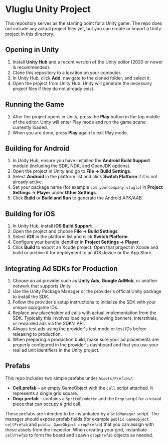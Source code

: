 # Vluglu Unity Project

This repository serves as the starting point for a Unity game. The repo does not
include any actual project files yet, but you can create or import a Unity
project in this directory.

## Opening in Unity
1. Install **Unity Hub** and a recent version of the Unity editor (2020 or newer is recommended).
2. Clone this repository to a location on your computer.
3. In Unity Hub, click **Add**, navigate to the cloned folder, and select it.
4. Open the project from Unity Hub. Unity will generate the necessary project
   files if they do not already exist.

## Running the Game
1. After the project opens in Unity, press the **Play** button in the top middle
   of the editor. Unity will enter Play mode and run the game scene currently
   loaded.
2. When you are done, press **Play** again to exit Play mode.

## Building for Android
1. In Unity Hub, ensure you have installed the **Android Build Support** module
   (including the SDK, NDK, and OpenJDK options).
2. Open the project in Unity and go to **File → Build Settings**.
3. Select **Android** in the platform list and click **Switch Platform** if it is
   not already active.
4. Set your package name (for example `com.yourcompany.vluglu`) in
   **Project Settings → Player** under **Other Settings**.
5. Click **Build** or **Build and Run** to generate the Android APK/AAB.

## Building for iOS
1. In Unity Hub, install **iOS Build Support**.
2. Open the project and choose **File → Build Settings**.
3. Select **iOS** in the platform list and click **Switch Platform**.
4. Configure your bundle identifier in **Project Settings → Player**.
5. Click **Build** to export an Xcode project. Open that project in Xcode and
   build or archive it for deployment to an iOS device or the App Store.

## Integrating Ad SDKs for Production
1. Choose an ad provider such as **Unity Ads**, **Google AdMob**, or another
   network that supports Unity.
2. Use the Unity Package Manager or the provider's official Unity package to
   install the SDK.
3. Follow the provider's setup instructions to initialize the SDK with your
   unique app/game IDs.
4. Replace any placeholder ad calls with actual implementation from the SDK.
   Typically this involves loading and showing banners, interstitials, or
   rewarded ads via the SDK's API.
5. Always test ads using the provider's test mode or test IDs before releasing
   to production.
6. When preparing a production build, make sure your ad placements are properly
   configured in the provider's dashboard and that you use your real ad unit
   identifiers in the Unity project.

## Prefabs

This repo includes two simple prefabs under `Assets/Prefabs/`:

* **Cell.prefab** – an empty GameObject with the `Cell` script attached. It
  represents a single grid square.
* **Drop.prefab** – contains a `SpriteRenderer` and the `Drop` script for a
  visual piece that can occupy a grid cell.

These prefabs are intended to be instantiated by a `GridManager` script. The
manager should expose prefab fields (for example `public GameObject cellPrefab`
and `public GameObject dropPrefab`) that you can assign with these assets from
the inspector. When creating your grid, instantiate `cellPrefab` to form the
board and spawn `dropPrefab` objects as needed.
